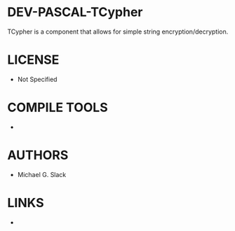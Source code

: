 DEV-PASCAL-TCypher
==================

TCypher is a component that allows for simple string encryption/decryption.

LICENSE
===============
* Not Specified

COMPILE TOOLS
===============
* 
 
AUTHORS
===============
* Michael G. Slack

LINKS
===============
* 
